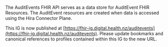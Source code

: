 The AuditEvents FHIR API serves as a data store for AuditEvent FHIR Resources. The AuditEvent resources are created when data is accessed using the Hira Connector Plane.

This IG is now published at [https://fhir-ig.digital.health.nz/auditevents](https://fhir-ig.digital.health.nz/auditevents). Please update bookmarks and canonical references to profiles contained within this IG to the new URL.
